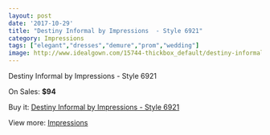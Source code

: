 ```yaml
---
layout: post
date: '2017-10-29'
title: "Destiny Informal by Impressions  - Style 6921"
category: Impressions
tags: ["elegant","dresses","demure","prom","wedding"]
image: http://www.idealgown.com/15744-thickbox_default/destiny-informal-by-impressions-style-6921.jpg
---
```

Destiny Informal by Impressions  - Style 6921

On Sales: **$94**
<a href="https://www.idealgown.com/en/impressions/6295-destiny-informal-by-impressions-style-6921.html"><amp-img layout="responsive" width="600" height="600" src="//www.idealgown.com/15744-thickbox_default/destiny-informal-by-impressions-style-6921.jpg" alt="Destiny Informal by Impressions  - Style 6921 0" /></a>

Buy it: [Destiny Informal by Impressions  - Style 6921](https://www.idealgown.com/en/impressions/6295-destiny-informal-by-impressions-style-6921.html "Destiny Informal by Impressions  - Style 6921")

View more: [Impressions](https://www.idealgown.com/en/91-impressions "Impressions")